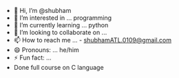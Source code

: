 - 👋 Hi, I’m @shubham
- 👀 I’m interested in ... programming
- 🌱 I’m currently learning ... python
- 💞️ I’m looking to collaborate on ...
- 📫 How to reach me ... - shubhamATL.0109@gmail.com
- 😄 Pronouns: ... he/him
- ⚡ Fun fact: ...
- Done full course on C language 

<!---
shubhamATL/shubhamATL is a ✨ special ✨ repository because its `README.md` (this file) appears on your GitHub profile.
You can click the Preview link to take a look at your changes.
--->
